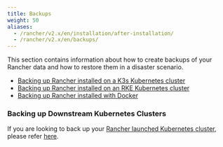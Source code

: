 ```yaml
---
title: Backups
weight: 50
aliases:
  - /rancher/v2.x/en/installation/after-installation/
  - /rancher/v2.x/en/backups/
---
```

This section contains information about how to create backups of your Rancher data and how to restore them in a disaster scenario.

- [Backing up Rancher installed on a K3s Kubernetes cluster](./k3s-backups)
- [Backing up Rancher installed on an RKE Kubernetes cluster](./ha-backups/)
- [Backing up Rancher installed with Docker](./single-node-backups/)

### Backing up Downstream Kubernetes Clusters

If you are looking to back up your [Rancher launched Kubernetes cluster]({{<baseurl>}}/rancher/v2.x/en/cluster-provisioning/rke-clusters/), please refer [here]({{<baseurl>}}/rancher/v2.x/en/cluster-admin/backing-up-etcd/).